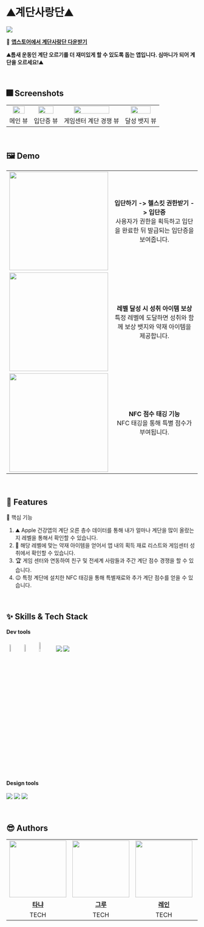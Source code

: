
# ⛰️계단사랑단⛰️
<img src="https://github.com/user-attachments/assets/f6236e10-083c-400e-8860-07bb9ada0c6e">

<br />

🔗 **[앱스토어에서 계단사랑단 다운받기](https://apps.apple.com/kr/app/%EA%B3%84%EB%8B%A8%EC%82%AC%EB%9E%91%EB%8B%A8/id6737301392)**
  
 **⛰️틈새 운동인 계단 오르기를 더 재미있게 할 수 있도록 돕는 앱입니다. 심마니가 되어 계단을 오르세요!⛰️**

<br />


## :fireworks: Screenshots

<table>
<tr>
    <td align="center"><img src="https://github.com/user-attachments/assets/7cd9ac9f-40a9-4f0f-a053-15c286178b19" width="80%" /></a></td>
    <td align="center"><img src="https://github.com/user-attachments/assets/53ccfb59-fe0b-4426-9a65-150af2bced25" width="80%" /></a></td>
    <td align="center"><img src="https://github.com/user-attachments/assets/eb70d3f7-3277-431b-81a0-f986bed24c16" width="80%" /></a></td>
    <td align="center"><img src="https://github.com/user-attachments/assets/d9852b6a-4fe2-4f93-9b79-2a717723118a" width="80%" /></a></td>   
  </tr>
  <tr>
    <td align="center">메인 뷰</td>
    <td align="center">입단증 뷰</td>
    <td align="center">게임센터 계단 경쟁 뷰</td>
    <td align="center">달성 뱃지 뷰</td>
  </tr>
</table>
  
<br />

## :framed_picture: Demo


<table>
  <tr>
    <td><img src="https://github.com/user-attachments/assets/61f228d4-e34e-4103-91a6-0f0340712129" width="260px"></td>
    <td align="center"><b>입단하기 -> 헬스킷 권한받기 -> 입단증</b><br> 사용자가 권한을 획득하고 입단을 완료한 뒤 발급되는 입단증을 보여줍니다.</td>
  </tr>
  <tr>
    <td ><img src="https://github.com/user-attachments/assets/5cd8539a-16ef-4828-b14e-9d439c701bab" width="260px"></td>
    <td align="center"><b>레벨 달성 시 성취 아이템 보상</b><br> 특정 레벨에 도달하면 성취와 함께 보상 뱃지와 약재 아이템을 제공합니다.</td>
  </tr>
  <tr>
    <td><img src="https://github.com/user-attachments/assets/d6bd20a2-675c-413b-8a08-b1208fad3710" width="260px"></td>
    <td align="center"><b>NFC 점수 태깅 기능</b><br> NFC 태깅을 통해 특별 점수가 부여됩니다.</td>
  </tr>
</table>


  
<br />

## :pushpin: Features

<summary>📌 핵심 기능 </summary>

1. ⛰️ Apple 건강앱의 계단 오른 층수 데이터를 통해 내가 얼마나 계단을 많이 올랐는 지 레벨을 통해서 확인할 수 있습니다.
2. 🪪 해당 레벨에 맞는 약재 아이템을 얻어서 앱 내의 획득 재료 리스트와 게임센터 성취에서 확인할 수 있습니다.
3. 🏆 게임 센터와 연동하여 친구 및 전세계 사람들과 주간 계단 점수 경쟁을 할 수 있습니다.
4. 😉 특정 계단에 설치한 NFC 태깅을 통해 특별재료와 추가 계단 점수를 얻을 수 있습니다.

<br />


## :sparkles: Skills & Tech Stack

  
#### Dev tools


<p> 
<img src="https://github.com/user-attachments/assets/074a9a41-89f7-442c-8b52-040677c2fadc" width= 7%/>

<img src="https://github.com/user-attachments/assets/04db964e-cb4f-4df3-aeb2-afc4abda9500" width=7%/>

<img src="https://img.shields.io/badge/Swift-FA7343?style=flat&logo=Swift&logoColor=white" width=8%/>

<img src="https://img.shields.io/badge/git-%23F05033.svg?style=for-the-badge&logo=git&logoColor=white">

<img src="https://img.shields.io/badge/github-%23121011.svg?style=for-the-badge&logo=github&logoColor=white">

</p>

<br />

#### Design tools

<p>
<img src="https://img.shields.io/badge/Figma-F24E1E?style=for-the-badge&logo=Figma&logoColor=white"/>
<img src="https://img.shields.io/badge/Adobe Illustrator-FF9A00?style=for-the-badge&logo=Adobe Illustrator&logoColor=white"/>
<img src="https://img.shields.io/badge/Adobe Photoshop-31A8FF?style=for-the-badge&logo=Adobe Photoshop&logoColor=white"/>
</p>

  
<br />

## 😎 Authors

 <table>
  <tr>
    <td align="center"><a href="https://github.com/seoyounghan"><img src="https://github.com/user-attachments/assets/c480b094-96bf-4d79-bd68-b8c282e754a1" width="150px" /></a></td>
    <td align="center"><a href="https://github.com/grootwo"><img src="https://github.com/user-attachments/assets/22d8c460-e5f8-49b2-904d-f14eebad196e" width="150px" /></a></td>
    <td align="center"><a href="https://github.com/heexohee"><img src="https://github.com/user-attachments/assets/da038640-a913-41f4-ba1e-00465d533f45" width="150px" /></a></td>
     <td align="center"><a href="https://github.com/"><img src="https://github.com/user-attachments/assets/6ec323b0-ab5e-4e16-af6f-2cabbf1bc61e" width="150px"/></a></td>
  </tr>
   <tr>
    <td align="center"><b><a href="https://github.com/seoyounghan">타냐</a></b></td>
    <td align="center"><b><a href="https://github.com/grootwo">그루</a></b></td>
    <td align="center"><b><a href="https://github.com/heexohee">레인</a></b></td>
    <td align="center"><b><a href="https://www.linkedin.com/in/sujinpdesign">샘</a></b></td>
  </tr>
     <tr>
    <td align="center">TECH </td>
    <td align="center">TECH </td>
    <td align="center">TECH </td>
    <td align="center">DESIGN </td>
  </tr>
</table>



